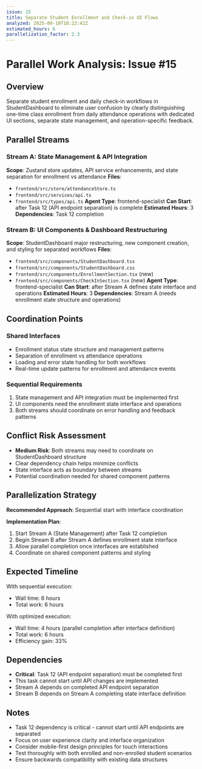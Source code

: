 ```yaml
---
issue: 15
title: Separate Student Enrollment and Check-in UI Flows
analyzed: 2025-09-10T10:22:42Z
estimated_hours: 6
parallelization_factor: 2.3
---
```


# Parallel Work Analysis: Issue #15

## Overview
Separate student enrollment and daily check-in workflows in StudentDashboard to eliminate user confusion by clearly distinguishing one-time class enrollment from daily attendance operations with dedicated UI sections, separate state management, and operation-specific feedback.

## Parallel Streams

### Stream A: State Management & API Integration
**Scope**: Zustand store updates, API service enhancements, and state separation for enrollment vs attendance
**Files**:
- `frontend/src/store/attendanceStore.ts`
- `frontend/src/services/api.ts`
- `frontend/src/types/api.ts`
**Agent Type**: frontend-specialist
**Can Start**: after Task 12 (API endpoint separation) is complete
**Estimated Hours**: 3
**Dependencies**: Task 12 completion

### Stream B: UI Components & Dashboard Restructuring
**Scope**: StudentDashboard major restructuring, new component creation, and styling for separated workflows
**Files**:
- `frontend/src/components/StudentDashboard.tsx`
- `frontend/src/components/StudentDashboard.css`
- `frontend/src/components/EnrollmentSection.tsx` (new)
- `frontend/src/components/CheckInSection.tsx` (new)
**Agent Type**: frontend-specialist
**Can Start**: after Stream A defines state interface and operations
**Estimated Hours**: 3
**Dependencies**: Stream A (needs enrollment state structure and operations)

## Coordination Points

### Shared Interfaces
- Enrollment status state structure and management patterns
- Separation of enrollment vs attendance operations
- Loading and error state handling for both workflows
- Real-time update patterns for enrollment and attendance events

### Sequential Requirements
1. State management and API integration must be implemented first
2. UI components need the enrollment state interface and operations
3. Both streams should coordinate on error handling and feedback patterns

## Conflict Risk Assessment
- **Medium Risk**: Both streams may need to coordinate on StudentDashboard structure
- Clear dependency chain helps minimize conflicts
- State interface acts as boundary between streams
- Potential coordination needed for shared component patterns

## Parallelization Strategy

**Recommended Approach**: Sequential start with interface coordination

**Implementation Plan**: 
1. Start Stream A (State Management) after Task 12 completion
2. Begin Stream B after Stream A defines enrollment state interface
3. Allow parallel completion once interfaces are established
4. Coordinate on shared component patterns and styling

## Expected Timeline

With sequential execution:
- Wall time: 6 hours
- Total work: 6 hours

With optimized execution:
- Wall time: 4 hours (parallel completion after interface definition)
- Total work: 6 hours
- Efficiency gain: 33%

## Dependencies
- **Critical**: Task 12 (API endpoint separation) must be completed first
- This task cannot start until API changes are implemented
- Stream A depends on completed API endpoint separation
- Stream B depends on Stream A completing state interface definition

## Notes
- Task 12 dependency is critical - cannot start until API endpoints are separated
- Focus on user experience clarity and interface organization
- Consider mobile-first design principles for touch interactions
- Test thoroughly with both enrolled and non-enrolled student scenarios
- Ensure backwards compatibility with existing data structures